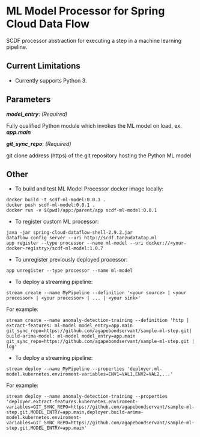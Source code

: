 # ML Model Processor for Spring Cloud Data Flow

SCDF processor abstraction for executing a step in a machine learning pipeline.

## Current Limitations
* Currently supports Python 3.

## Parameters

_**model_entry**_: _(Required)_

Fully qualified Python module which invokes the ML model on load, ex. _**app.main**_

_**git_sync_repo**_: _(Required)_

git clone address (https) of the git repository hosting the Python ML model

## Other

* To build and test ML Model Processor docker image locally:
```
docker build -t scdf-ml-model:0.0.1 .
docker push scdf-ml-model:0.0.1 .
docker run -v $(pwd)/app:/parent/app scdf-ml-model:0.0.1
```

* To register custom ML processor:
```
java -jar spring-cloud-dataflow-shell-2.9.2.jar
dataflow config server --uri http://scdf.tanzudatatap.ml
app register --type processor --name ml-model --uri docker://<your-docker-registry>/scdf-ml-model:1.0.7
```

* To unregister previously deployed processor:
```
app unregister --type processor --name ml-model
```

* To deploy a streaming pipeline:
```
stream create --name MyPipeline --definition '<your source> | <your processor> | <your processor> | ... | <your sink>'
```
For example:
```
stream create --name anomaly-detection-training --definition 'http | extract-features: ml-model model_entry=app.main git_sync_repo=https://github.com/agapebondservant/sample-ml-step.git| build-arima-model: ml-model model_entry=app.main git_sync_repo=https://github.com/agapebondservant/sample-ml-step.git | log'
```

* To deploy a streaming pipeline:
```
stream deploy --name MyPipeline --properties 'deployer.ml-model.kubernetes.enviroment-variables=ENV1=VAL1,ENV2=VAL2,...'
```

For example:
```
stream deploy --name anomaly-detection-training --properties 'deployer.extract-features.kubernetes.enviroment-variables=GIT_SYNC_REPO=https://github.com/agapebondservant/sample-ml-step.git,MODEL_ENTRY=app.main,deployer.build-arima-model.kubernetes.enviroment-variables=GIT_SYNC_REPO=https://github.com/agapebondservant/sample-ml-step.git,MODEL_ENTRY=app.main'
```